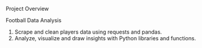 Project Overview 

Football Data Analysis
1. Scrape and clean players data using requests and pandas.
2. Analyze, visualize and draw insights with Python libraries and functions.
